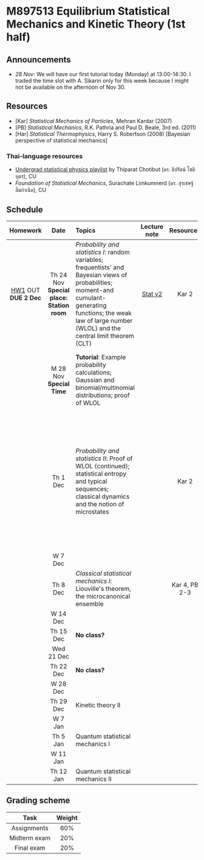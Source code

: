 # M897513 Equilibrium Statistical Mechanics and Kinetic Theory (1st half)

## Announcements

* *28 Nov*: We will have our first tutorial today (Monday) at 13:00-14:30. I traded the time slot with A. Sikarin only for this week because I might not be available on the afternoon of Nov 30.  

## Resources

* [Kar] *Statistical Mechanics of Particles*, Mehran Kardar (2007) 
* [PB] *Statistical Mechanics*, R.K. Pathria and Paul D. Beale, 3rd ed. (2011) 
* [Har] *Statistical Thermophysics*, Harry S. Robertson (2008) [Bayesian perspective of statistical mechanics]

### Thai-language resources

* [Undergrad statistical physics playlist](https://www.youtube.com/playlist?list=PL0XuSm2_1reOH2Zsr0gKNA1uRCJ290eco) by Thiparat Chotibut (ดร. ธิปรัตน์ โชติบุตร), CU
* *Foundation of Statistical Mechanics*, Surachate Limkumnerd (ดร. สุรเชษฐ์ ลิ้มกำเนิด), CU

## Schedule

|Homework|Date| Topics |Lecture note|Resources|Additional resources|
|:------:|:--:|:-------|:----------:|:--------:|:-------------------|
|[HW1](https://github.com/Ninnat/M897513-stat-mech-2-2565/blob/main/assignments/hw1.pdf) OUT <br> **DUE 2 Dec**|Th 24 Nov <br> **Special place: Station room**|*Probability and statistics I*: random variables; frequentists' and Bayesian views of probabilities; moment-and cumulant-generating functions; the weak law of large number (WLOL) and the central limit theorem (CLT)|[Stat v2](https://github.com/Ninnat/M897513-stat-mech-2-2565/blob/main/lecture-notes/StatV2.pdf) |Kar 2|
||M 28 Nov <br> **Special Time**|**Tutorial**: Example probability calculations; Gaussian and binomial/multinomial distributions; proof of WLOL|||[Bayesian Versus Orthodox Statistics: Which Side Are You On?](http://www.lifesci.sussex.ac.uk/home/Zoltan_Dienes/Dienes%202011%20Bayes.pdf), Zoltan Dienes (The shark example)
||Th 1 Dec|*Probability and statistics II*: Proof of WLOL (continued); statistical entropy and typical sequences; classical dynamics and the notion of microstates||Kar 2|<br> [A Mathematical Theory of Communication](https://people.math.harvard.edu/~ctm/home/text/others/shannon/entropy/entropy.pdf), Claude Shannon (One of the all-time classic scientific papers. it asks fundamental questions that define the field of information theory and solves them using the notion of entropy.)
||W 7 Dec|
||Th 8 Dec|*Classical statistical mechanics I*: Liouville's theorem, the microcanonical ensemble||Kar 4, PB  2-3
||W 14 Dec|
||Th 15 Dec|**No class?**
||Wed 21 Dec|
||Th 22 Dec|**No class?**|
||W 28 Dec|
||Th 29 Dec|Kinetic theory II|
||W 7 Jan|
||Th 5 Jan|Quantum statistical mechanics I|
||W 11 Jan|
||Th 12 Jan|Quantum statistical mechanics II|



## Grading scheme
|Task|Weight|
|:------:|:--:|
|Assignments|60%|
|Midterm exam|20%|
|Final exam|20%|

<!--Scanning the QR code below will bring you to this repository.

<p align="center">
  <img height="300" src="qr-code.png">
</p>-->


